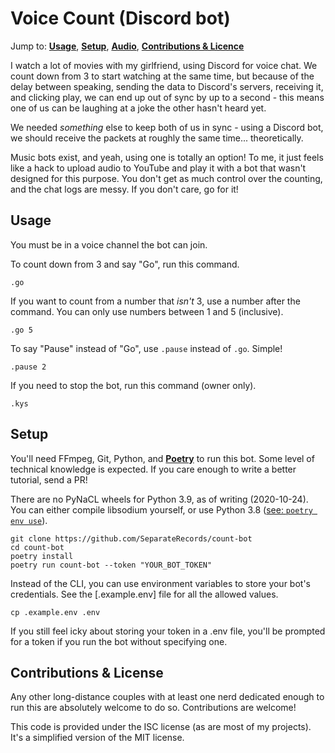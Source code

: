 # Voice Count (Discord bot)

Jump to: **[Usage]**, **[Setup]**, **[Audio]**, **[Contributions & Licence]**

[Usage]: #usage
[Setup]: #setup
[Audio]: #audio
[Contributions & Licence]: #contributions--license

I watch a lot of movies with my girlfriend, using Discord for voice chat. We
count down from 3 to start watching at the same time, but because of the delay
between speaking, sending the data to Discord's servers, receiving it, and
clicking play, we can end up out of sync by up to a second - this means one of
us can be laughing at a joke the other hasn't heard yet.

We needed *something* else to keep both of us in sync - using a Discord bot,
we should receive the packets at roughly the same time... theoretically.

Music bots exist, and yeah, using one is totally an option! To me, it just
feels like a hack to upload audio to YouTube and play it with a bot that wasn't
designed for this purpose. You don't get as much control over the counting,
and the chat logs are messy. If you don't care, go for it!

## Usage

You must be in a voice channel the bot can join.

To count down from 3 and say "Go", run this command.

```
.go
```

If you want to count from a number that _isn't_ 3, use a number after the
command. You can only use numbers between 1 and 5 (inclusive).

```
.go 5
```

To say "Pause" instead of "Go", use `.pause` instead of `.go`. Simple!

```
.pause 2
```

If you need to stop the bot, run this command (owner only).

```
.kys
```

## Setup

You'll need FFmpeg, Git, Python, and **[Poetry]** to run this bot. Some level
of technical knowledge is expected. If you care enough to write a better
tutorial, send a PR!

There are no PyNaCL wheels for Python 3.9, as of writing (2020-10-24).
You can either compile libsodium yourself, or use Python 3.8
([see: `poetry env use`][env]).

[Poetry]: https://python-poetry.org/docs/#installation
[env]: https://python-poetry.org/docs/managing-environments/#switching-between-environments

```
git clone https://github.com/SeparateRecords/count-bot
cd count-bot
poetry install
poetry run count-bot --token "YOUR_BOT_TOKEN"
```

Instead of the CLI, you can use environment variables to store your bot's
credentials. See the [.example.env] file for all the allowed values.

```
cp .example.env .env
```

If you still feel icky about storing your token in a .env file, you'll be
prompted for a token if you run the bot without specifying one.

## Contributions & License

Any other long-distance couples with at least one nerd dedicated enough to run
this are absolutely welcome to do so. Contributions are welcome!

This code is provided under the ISC license (as are most of my projects). It's
a simplified version of the MIT license.
